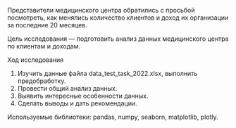 Представители медицинского центра обратились с просьбой посмотреть, как менялись количество клиентов и доход их организации за последние 20 месяцев.

Цель исследования — подготовить анализ данных медицинского центра по клиентам и доходам.

Ход исследования

1. Изучить данные файла data_test_task_2022.xlsx, выполнить предобработку.
2. Провести общий анализ данных.
3. Выявить интересные особенности данных.
4. Сделать выводы и дать рекомендации.

Используемые библиотеки: pandas, numpy, seaborn, matplotlib, plotly.
